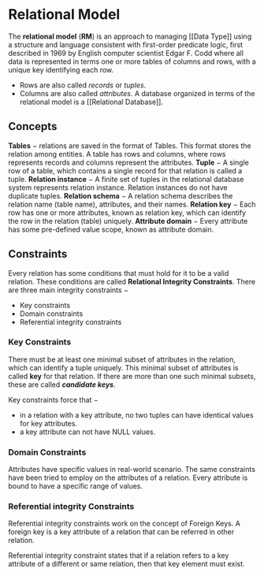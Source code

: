 # Relational Model
The **relational model** (**RM**) is an approach to managing [[Data Type]] using a structure and language consistent with first-order predicate logic, first described in 1969 by English computer scientist Edgar F. Codd where all data is represented in terms one or more tables of columns and rows, with a unique key identifying each row.
- Rows are also called *records* or *tuples*.
- Columns are also called *attributes*.
A database organized in terms of the relational model is a [[Relational Database]].

## Concepts
**Tables** − relations are saved in the format of Tables. This format stores the relation among entities. A table has rows and columns, where rows represents records and columns represent the attributes.
**Tuple** − A single row of a table, which contains a single record for that relation is called a tuple.
**Relation instance** − A finite set of tuples in the relational database system represents relation instance. Relation instances do not have duplicate tuples.
**Relation schema** − A relation schema describes the relation name (table name), attributes, and their names.
**Relation key** − Each row has one or more attributes, known as relation key, which can identify the row in the relation (table) uniquely.
**Attribute domain** − Every attribute has some pre-defined value scope, known as attribute domain.

## Constraints
Every relation has some conditions that must hold for it to be a valid relation. These conditions are called **Relational Integrity Constraints**. There are three main integrity constraints −
-   Key constraints
-   Domain constraints
-   Referential integrity constraints

### Key Constraints
There must be at least one minimal subset of attributes in the relation, which can identify a tuple uniquely. This minimal subset of attributes is called **key** for that relation. If there are more than one such minimal subsets, these are called **_candidate keys_**.

Key constraints force that −
- in a relation with a key attribute, no two tuples can have identical values for key attributes.
- a key attribute can not have NULL values.

### Domain Constraints
Attributes have specific values in real-world scenario. The same constraints have been tried to employ on the attributes of a relation. Every attribute is bound to have a specific range of values.

### Referential integrity Constraints
Referential integrity constraints work on the concept of Foreign Keys. A foreign key is a key attribute of a relation that can be referred in other relation.

Referential integrity constraint states that if a relation refers to a key attribute of a different or same relation, then that key element must exist.